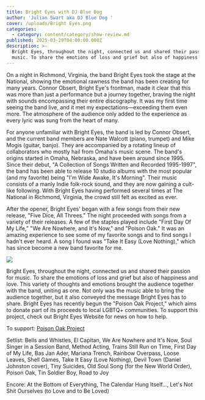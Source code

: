 ```yaml
---
title: Bright Eyes with DJ Blue Dog
author: 'Julian Swart aka DJ Blue Dog '
cover: /uploads/Bright Eyes.png
categories:
  - category: content/category/show-review.md
published: 2025-03-29T04:00:00.000Z
description: >-
  Bright Eyes, throughout the night, connected us and shared their passion for
  music. To share the emotions of loss and grief but also of happiness and love
---
```


On a night in Richmond, Virginia, the band Bright Eyes took the stage at the National, showing the emotional rawness the band has been creating for many years. Connor Obsert, Bright Eye's frontman, made it clear that this was more than just a performance but a journey together, braving the night with sounds encompassing their entire discography. It was my first time seeing the band live, and it met my expectations—exceeding them even more. The atmosphere of the audience only added to the experience as every lyric was sung from the heart of many.

For anyone unfamiliar with Bright Eyes, the band is led by Connor Obsert, and the current band members are Nate Walcott (piano, trumpet) and Mike Mogis (guitar, banjo). They are accompanied by a rotating lineup of collaborators who mostly hail from Omaha's music scene. The band's origins started in Omaha, Nebraska, and have been around since 1995. Since their debut, "A Collection of Songs Written and Recorded 1995-1997", the band has been able to release 10 studio albums with the most popular (and my favorite) being "I'm Wide Awake, It's Morning". Their music consists of a manly Indie folk-rock sound, and they are now gaining a cult-like following. With Bright Eyes having performed several times at The National in Richmond, Virginia, the crowd still felt as excited as ever.

After the opener, Bright Eyes' began with a few songs from their new release, "Five Dice, All Threes." The night proceeded with songs from a variety of their releases. A few of the staples played include "First Day Of My Life," "We Are Nowhere, and It's Now," and "Poison Oak." It was an amazing experience to see some of my favorite songs and to find songs I hadn't ever heard. A song I found was "Take It Easy (Love Nothing)," which has since become a new band favorite for me.

![](</uploads/Bright Eyes 2.jpg>)

Bright Eyes, throughout the night, connected us and shared their passion for music. To share the emotions of loss and grief but also of happiness and love. This variety of thoughts and emotions brought the audience together with the band, uniting as one. Not only was the music able to bring the audience together, but it also conveyed the message Bright Eyes has to share. Bright Eyes has recently begun the "Poison Oak Project," which aims to donate part of its proceeds to local LGBTQ+ communities. To support this project, check out Bright Eyes Website for news on how to help.

To support: [Poison Oak Project](https://www.propeller.la/causes/32603/poison-oak-project)

Setlist: Bells and Whistles, El Capitan, We Are Nowhere and It's Now, Soul Singer in a
Session Band, Method Acting, Trains Still Run on Time, First Day of My Life,
Bas Jan Ader, Mariana Trench, Rainbow Overpass, Loose Leaves, Shell Games, Take
It Easy (Love Nothing), Devil Town (Daniel Johnston cover), Tiny Suicides, Old
Soul Song (for the New World Order), Poison Oak, Tin Soldier Boy, Road to Joy

Encore: At the Bottom of Everything, The Calendar Hung Itself…, Let's Not Shit
Ourselves (to Love and to Be Loved)
